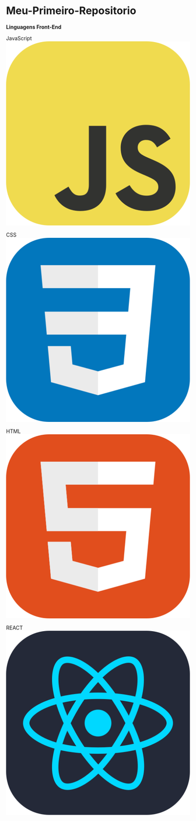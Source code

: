 # Meu-Primeiro-Repositorio
**Linguagens Front-End**

JavaScript ![JavaScript](https://github.com/tandpfun/skill-icons/blob/main/icons/JavaScript.svg)

CSS ![CSS](https://github.com/tandpfun/skill-icons/blob/main/icons/CSS.svg)

HTML ![HTML](https://github.com/tandpfun/skill-icons/blob/main/icons/HTML.svg)

REACT ![REACT](https://github.com/tandpfun/skill-icons/blob/main/icons/React-Dark.svg)

